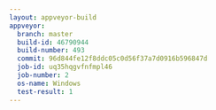 ```yaml
---
layout: appveyor-build
appveyor:
  branch: master
  build-id: 46790944
  build-number: 493
  commit: 96d844fe12f8ddc05c0d56f37a7d0916b596847d
  job-id: uq35hqgvfnfmpl46
  job-number: 2
  os-name: Windows
  test-result: 1
---
```

